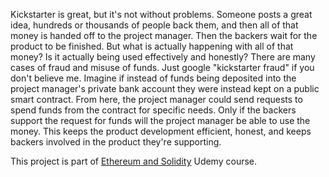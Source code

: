 Kickstarter is great, but it's not without problems. Someone posts a great idea, hundreds or thousands of people back them, and then all of that money is handed off to the project manager. Then the backers wait for the product to be finished. But what is actually happening with all of that money? Is it actually being used effectively and honestly? There are many cases of fraud and misuse of funds. Just google "kickstarter fraud" if you don't believe me. Imagine if instead of funds being deposited into the project manager's private bank account they were instead kept on a public smart contract. From here, the project manager could send requests to spend funds from the contract for specific needs. Only if the backers support the request for funds will the project manager be able to use the money. This keeps the product development efficient, honest, and keeps backers involved in the product they're supporting.

This project is part of [Ethereum and Solidity](https://www.udemy.com/ethereum-and-solidity-the-complete-developers-guide/learn/v4/overview) Udemy course.